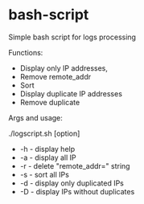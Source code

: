 # bash-script
Simple bash script for logs processing

Functions:
- Display only IP addresses,
- Remove remote_addr
- Sort
- Display duplicate IP addresses
- Remove duplicate

Args and usage:

./logscript.sh [option]
- -h - display help
- -a - display all IP
- -r - delete "remote_addr=" string
- -s - sort all IPs
- -d - display only duplicated IPs
- -D - display IPs without duplicates
